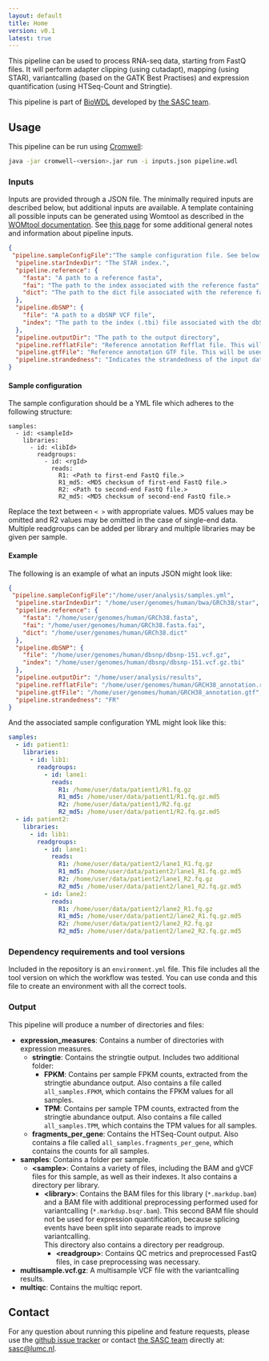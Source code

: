 ```yaml
---
layout: default
title: Home
version: v0.1
latest: true
---
```


This pipeline can be used to process RNA-seq data, starting from FastQ files.
It will perform adapter clipping (using cutadapt), mapping (using STAR),
variantcalling (based on the GATK Best Practises) and expression
quantification (using HTSeq-Count and Stringtie).

This pipeline is part of [BioWDL](https://biowdl.github.io/)
developed by [the SASC team](http://sasc.lumc.nl/).

## Usage
This pipeline can be run using
[Cromwell](http://cromwell.readthedocs.io/en/stable/):
```bash
java -jar cromwell-<version>.jar run -i inputs.json pipeline.wdl
```

### Inputs
Inputs are provided through a JSON file. The minimally required inputs are
described below, but additional inputs are available.
A template containing all possible inputs can be generated using
Womtool as described in the
[WOMtool documentation](http://cromwell.readthedocs.io/en/stable/WOMtool/).
See [this page](/inputs.html) for some additional general notes and information
about pipeline inputs.

```JSON
{
 "pipeline.sampleConfigFile":"The sample configuration file. See below for more details.",
  "pipeline.starIndexDir": "The STAR index.",
  "pipeline.reference": {
    "fasta": "A path to a reference fasta",
    "fai": "The path to the index associated with the reference fasta",
    "dict": "The path to the dict file associated with the reference fasta"
  },
  "pipeline.dbSNP": {
    "file": "A path to a dbSNP VCF file",
    "index": "The path to the index (.tbi) file associated with the dbSNP VCF"
  },
  "pipeline.outputDir": "The path to the output directory",
  "pipeline.refflatFile": "Reference annotation Refflat file. This will be used for expression quantification.",
  "pipeline.gtfFile": "Reference annotation GTF file. This will be used for expression quantification.",
  "pipeline.strandedness": "Indicates the strandedness of the input data. This should be one of the following: FR (Forward, Reverse),RF (Reverse, Forward) or None: (Unstranded)"
}
```

#### Sample configuration
The sample configuration should be a YML file which adheres to the following
structure:
```YML
samples:
  - id: <sampleId>
    libraries:
      - id: <libId>
        readgroups:
          - id: <rgId>
            reads:
              R1: <Path to first-end FastQ file.>
              R1_md5: <MD5 checksum of first-end FastQ file.>
              R2: <Path to second-end FastQ file.>
              R2_md5: <MD5 checksum of second-end FastQ file.>
```
Replace the text between `< >` with appropriate values. MD5 values may be
omitted and R2 values may be omitted in the case of single-end data.
Multiple readgroups can be added per library and multiple libraries may be
given per sample.

#### Example

The following is an example of what an inputs JSON might look like:
```JSON
{
 "pipeline.sampleConfigFile":"/home/user/analysis/samples.yml",
  "pipeline.starIndexDir": "/home/user/genomes/human/bwa/GRCh38/star",
  "pipeline.reference": {
    "fasta": "/home/user/genomes/human/GRCh38.fasta",
    "fai": "/home/user/genomes/human/GRCh38.fasta.fai",
    "dict": "/home/user/genomes/human/GRCh38.dict"
  },
  "pipeline.dbSNP": {
    "file": "/home/user/genomes/human/dbsnp/dbsnp-151.vcf.gz",
    "index": "/home/user/genomes/human/dbsnp/dbsnp-151.vcf.gz.tbi"
  },
  "pipeline.outputDir": "/home/user/analysis/results",
  "pipeline.refflatFile": "/home/user/genomes/human/GRCH38_annotation.refflat",
  "pipeline.gtfFile": "/home/user/genomes/human/GRCH38_annotation.gtf",
  "pipeline.strandedness": "FR"
}
```

And the associated sample configuration YML might look like this:
```YAML
samples:
  - id: patient1:
    libraries:
      - id: lib1:
        readgroups:
          - id: lane1:
            reads:
              R1: /home/user/data/patient1/R1.fq.gz
              R1_md5: /home/user/data/patient1/R1.fq.gz.md5
              R2: /home/user/data/patient1/R2.fq.gz
              R2_md5: /home/user/data/patient1/R2.fq.gz.md5
  - id: patient2:
    libraries:
      - id: lib1:
        readgroups:
          - id: lane1:
            reads:
              R1: /home/user/data/patient2/lane1_R1.fq.gz
              R1_md5: /home/user/data/patient2/lane1_R1.fq.gz.md5
              R2: /home/user/data/patient2/lane1_R2.fq.gz
              R2_md5: /home/user/data/patient2/lane1_R2.fq.gz.md5
          - id: lane2:
            reads:
              R1: /home/user/data/patient2/lane2_R1.fq.gz
              R1_md5: /home/user/data/patient2/lane2_R1.fq.gz.md5
              R2: /home/user/data/patient2/lane2_R2.fq.gz
              R2_md5: /home/user/data/patient2/lane2_R2.fq.gz.md5
```

### Dependency requirements and tool versions
Included in the repository is an `environment.yml` file. This file includes
all the tool version on which the workflow was tested. You can use conda and
this file to create an environment with all the correct tools.

### Output
This pipeline will produce a number of directories and files:
- **expression_measures**: Contains a number of directories with expression
measures.
  - **stringtie**: Contains the stringtie output. Includes two additional
  folder:
    - **FPKM**: Contains per sample FPKM counts, extracted from the stringtie
    abundance output. Also contains a file called `all_samples.FPKM`, which
    contains the FPKM values for all samples.
    - **TPM**: Contains per sample TPM counts, extracted from the stringtie
    abundance output. Also contains a file called `all_samples.TPM`, which
    contains the TPM values for all samples.
  - **fragments_per_gene**: Contains the HTSeq-Count output. Also contains a
  file called `all_samples.fragments_per_gene`, which contains the counts for
  all samples.
- **samples**: Contains a folder per sample.
  - **&lt;sample>**: Contains a variety of files, including the BAM and gVCF
  files for this sample, as well as their indexes. It also contains a directory
  per library.
    - **&lt;library>**: Contains the BAM files for this library
    (`*.markdup.bam`) and a BAM file with additional preprocessing performed
    used for variantcalling (`*.markdup.bsqr.bam`). This second BAM file should
    not be used for expression quantification, because splicing events have
    been split into separate reads to improve variantcalling.  
    This directory also contains a directory per readgroup.
      - **&lt;readgroup>**: Contains QC metrics and preprocessed FastQ files,
      in case preprocessing was necessary.
- **multisample.vcf.gz**: A multisample VCF file with the variantcalling
  results.
- **multiqc**: Contains the multiqc report.

## Contact
<p>
  <!-- Obscure e-mail address for spammers -->
For any question about running this pipeline and feature requests, please use
the
<a href='https://github.com/biowdl/rna-seq/issues'>github issue tracker</a>
or contact
<a href='http://sasc.lumc.nl/'>the SASC team</a> directly at: <a href='&#109;&#97;&#105;&#108;&#116;&#111;&#58;&#115;&#97;&#115;&#99;&#64;&#108;&#117;&#109;&#99;&#46;&#110;&#108;'>
&#115;&#97;&#115;&#99;&#64;&#108;&#117;&#109;&#99;&#46;&#110;&#108;</a>.
</p>
